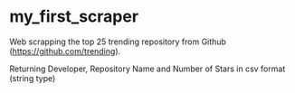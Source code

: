 # my_first_scraper

Web scrapping the top 25 trending repository from Github (https://github.com/trending). 

Returning Developer, Repository Name and Number of Stars in csv format (string type)
